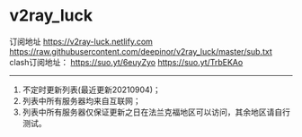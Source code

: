 # v2ray_luck
订阅地址 
https://v2ray-luck.netlify.com  
https://raw.githubusercontent.com/deepinor/v2ray_luck/master/sub.txt
clash订阅地址：
https://suo.yt/6euyZyo
https://suo.yt/TrbEKAo


----
1. 不定时更新列表(最近更新20210904)；
2. 列表中所有服务器均来自互联网；
3. 列表中所有服务器仅保证更新之日在法兰克福地区可以访问，其余地区请自行测试。

